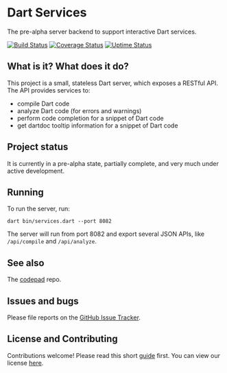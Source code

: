 # Dart Services

The pre-alpha server backend to support interactive Dart services.

[![Build Status](https://travis-ci.org/dart-lang/services.svg?branch=master)](https://travis-ci.org/dart-lang/endpoints)
[![Coverage Status](https://coveralls.io/repos/dart-lang/services/badge.svg?branch=master)](https://coveralls.io/r/dart-lang/endpoints?branch=master)
[![Uptime Status](https://img.shields.io/badge/uptime-StatusCake-blue.svg)](http://uptime.statuscake.com/?TestID=6FVej0AP1A)

## What is it? What does it do?

This project is a small, stateless Dart server, which exposes a RESTful API.
The API provides services to:

- compile Dart code
- analyze Dart code (for errors and warnings)
- perform code completion for a snippet of Dart code
- get dartdoc tooltip information for a snippet of Dart code

## Project status

It is currently in a pre-alpha state, partially complete, and very much under active development.

## Running

To run the server, run:

    dart bin/services.dart --port 8082

The server will run from port 8082 and export several JSON APIs, like
`/api/compile` and `/api/analyze`.

## See also

The [codepad](https://github.com/dart-lang/services) repo.

## Issues and bugs

Please file reports on the
[GitHub Issue Tracker](https://github.com/dart-lang/services/issues).

## License and Contributing

Contributions welcome! Please read this short
[guide](https://github.com/dart-lang/endpoints/wiki/Contributing) first.
You can view our license
[here](https://github.com/dart-lang/endpoints/blob/master/LICENSE).
